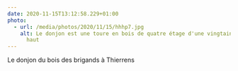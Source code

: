 ```yaml
---
date: 2020-11-15T13:12:58.229+01:00
photo:
  - url: /media/photos/2020/11/15/hhhp7.jpg
    alt: Le donjon est une toure en bois de quatre étage d'une vingtaine de metre de
      haut
---
```

Le donjon du bois des brigands à Thierrens
